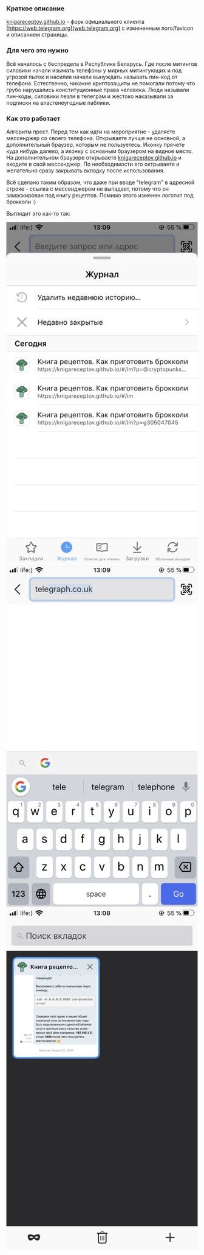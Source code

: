 ### Краткое описание

[knigareceptov.github.io](https://knigareceptov.github.io) - форк официального клиента [https://web.telegram.org](web.telegram.org) c измененным лого/favicon и описанием страницы. 

### Для чего это нужно

Всё началось с беспредела в Республике Беларусь. Где после митингов силовики начали изымать телефоны у мирных митингующих и под угрозой пыток и насилия начали вынуждать называть пин-код от телефона. Естественно, никакие криптозащиты не помогали потому что грубо нарушались конституционные права человека. Люди называли пин-коды, силовики лезли в телеграм и жестоко наказывали за подписки на властенеугодные паблики.

### Как это работает

Алгоритм прост. Перед тем как идти на мероприятие - удаляете мессенджер со своего телефона. Открываете лучше не основной, а дополнительный браузер, которым не пользуетесь. Иконку прячете куда нибудь далеко, а иконку с основным браузером на видное место. На дополнительном браузере открываете [knigareceptov.github.io](https://knigareceptov.github.io) и входите в свой мессенджер. По необходимости его октрываете и желательно сразу закрывать вкладку после использования. 

Всё сделано таким образом, что даже при вводе "telegram" в адресной строке - ссылка с мессенджером не выпадает, потому что он замаскирован под книгу рецептов. Помимо этого изменен логотип под брокколи :)

Выглядит это как-то так:

<img src="/img/screenshots/showhistory.png">

<img src="/img/screenshots/typeaddress.png">

<img src="/img/screenshots/showtabs.png">